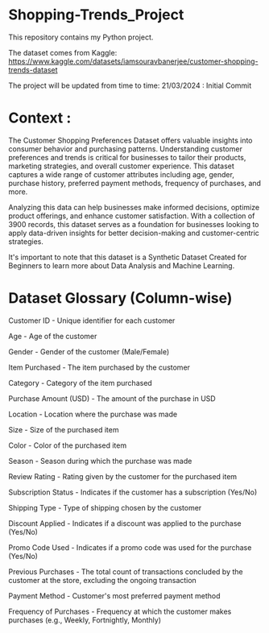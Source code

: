 # Shopping-Trends_Project

This repository contains my Python project. 

The dataset comes from Kaggle: https://www.kaggle.com/datasets/iamsouravbanerjee/customer-shopping-trends-dataset

The project will be updated from time to time: 
21/03/2024 : Initial Commit

# Context : 

The Customer Shopping Preferences Dataset offers valuable insights into consumer behavior and purchasing patterns. Understanding customer preferences and trends is critical for businesses to tailor their products, marketing strategies, and overall customer experience. 
This dataset captures a wide range of customer attributes including age, gender, purchase history, preferred payment methods, frequency of purchases, and more. 

Analyzing this data can help businesses make informed decisions, optimize product offerings, and enhance customer satisfaction. 
With a collection of 3900 records, this dataset serves as a foundation for businesses looking to apply data-driven insights for better decision-making and customer-centric strategies. 

It's important to note that this dataset is a Synthetic Dataset Created for Beginners to learn more about Data Analysis and Machine Learning.

# Dataset Glossary (Column-wise)

Customer ID - Unique identifier for each customer

Age - Age of the customer

Gender - Gender of the customer (Male/Female)

Item Purchased - The item purchased by the customer

Category - Category of the item purchased

Purchase Amount (USD) - The amount of the purchase in USD

Location - Location where the purchase was made

Size - Size of the purchased item

Color - Color of the purchased item

Season - Season during which the purchase was made

Review Rating - Rating given by the customer for the purchased item

Subscription Status - Indicates if the customer has a subscription (Yes/No)

Shipping Type - Type of shipping chosen by the customer

Discount Applied - Indicates if a discount was applied to the purchase (Yes/No)

Promo Code Used - Indicates if a promo code was used for the purchase (Yes/No)

Previous Purchases - The total count of transactions concluded by the customer at the store, excluding the ongoing transaction

Payment Method - Customer's most preferred payment method

Frequency of Purchases - Frequency at which the customer makes purchases (e.g., Weekly, Fortnightly, Monthly)
